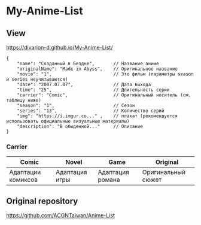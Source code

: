 # My-Anime-List

## View
https://divarion-d.github.io/My-Anime-List/

```jsonc
{
    "name": "Созданный в Бездне",       // Название аниме
    "originalName": "Made in Abyss",    // Оригинальное название
    "movie": "1",                       // Это фильм (параметры season и series неучитываются)
    "date": "2007.07.07",               // Дата выхода
    "time": "25",                       // Длительность серии
    "carrier": "Comic",                 // Оригинальный носитель (см. таблицу ниже)
    "season": "1",                      // Сезон
    "series": "13",                     // Количество серий
    "img": "https://i.imgur.co..." ,    // плакат (рекомендуется использовать официальные визуальные материалы)
    "description": "В обыденной..."     // Описание
}
```

### Carrier 
| Comic | Novel | Game | Original |
| ----- | ----- | ---- | -------- |
|  Адаптации комиксов  |  Адаптация игры | Адаптация романа  | Оригинальный сюжет |

## Original repository
https://github.com/ACGNTaiwan/Anime-List
